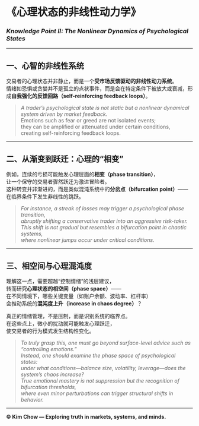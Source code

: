 # 《心理状态的非线性动力学》  
### *Knowledge Point II: The Nonlinear Dynamics of Psychological States*

---

## 一、心智的非线性系统  
交易者的心理状态并非静止，而是一个**受市场反馈驱动的非线性动力系统**。  
情绪如恐惧或贪婪并不是孤立的点状事件，而是会在特定条件下被放大或衰减，形成**自我强化的反馈回路（self-reinforcing feedback loops）**。  

> *A trader’s psychological state is not static but a nonlinear dynamical system driven by market feedback.*  
> Emotions such as fear or greed are not isolated events;  
> they can be amplified or attenuated under certain conditions,  
> creating self-reinforcing feedback loops.

---

## 二、从渐变到跃迁：心理的“相变”  
例如，连续的亏损可能触发心理层面的**相变（phase transition）**，  
让一个保守的交易者骤然跃迁为激进冒险者。  
这种转变并非渐进的，而是类似混沌系统中的**分岔点（bifurcation point）**——  
在临界条件下发生非线性的跳跃。  

> *For instance, a streak of losses may trigger a psychological phase transition,*  
> *abruptly shifting a conservative trader into an aggressive risk-taker.*  
> *This shift is not gradual but resembles a bifurcation point in chaotic systems,*  
> *where nonlinear jumps occur under critical conditions.*

---

## 三、相空间与心理混沌度  
理解这一点，需要超越“控制情绪”的浅层建议，  
转而研究**心理状态的相空间（phase space）**——  
在不同情境下，哪些关键变量（如账户余额、波动率、杠杆率）  
会推动系统的**混沌度上升（increase in chaos degree）**？  

真正的情绪管理，不是压制，而是识别系统的临界点。  
在这些点上，微小的扰动就可能触发心理跃迁，  
使交易者的行为模式发生结构性变化。  

> *To truly grasp this, one must go beyond surface-level advice such as “controlling emotions.”*  
> *Instead, one should examine the phase space of psychological states:*  
> *under what conditions—balance size, volatility, leverage—does the system’s chaos increase?*  
> *True emotional mastery is not suppression but the recognition of bifurcation thresholds,*  
> *where even minor perturbations can trigger structural shifts in behavior.*

---

**© Kim Chow — Exploring truth in markets, systems, and minds.**
